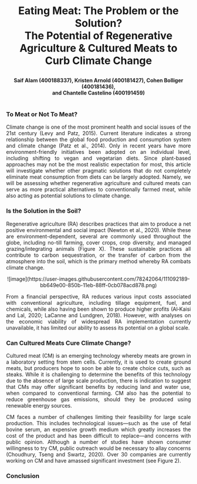 # <p align=center> Eating Meat: The Problem or the Solution? <br> The Potential of Regenerative Agriculture & Cultured Meats to Curb Climate Change </p> 
#### <p align=center> Saif Alam (400188337), Kristen Arnold (400181427), Cohen Bolliger (400181436), <br> and Chantelle Castelino (400191459)<br><br>


### To Meat or Not To Meat?
<p align=justify>Climate change is one of the most prominent health and social issues of the 21st century (Levy and Patz, 2015). Current literature indicates a strong relationship between the global food production and consumption system and climate change (Patz et al., 2014). Only in recent years have more environment-friendly initiatives been adopted on an individual level, including shifting to vegan and vegetarian diets. Since plant-based approaches may not be the most realistic expectation for most, this article will investigate whether other pragmatic solutions that do not completely eliminate meat consumption from diets can be largely adopted. Namely, we will be assessing whether regenerative agriculture and cultured meats can serve as more practical alternatives to conventionally farmed meat, while also acting as potential solutions to climate change.</p>

### Is the Solution in the Soil?
<p align=justify>Regenerative agriculture (RA) describes practices that aim to produce a net positive environmental and social impact (Newton et al., 2020). While these are environment-dependent, several are commonly used throughout the globe, including no-till farming, cover crops, crop diversity, and managed grazing/integrating animals (Figure X). These sustainable practices all contribute to carbon sequestration, or the transfer of carbon from the atmosphere into the soil, which is the primary method whereby RA combats climate change.</p>

<p align=center>![image](https://user-images.githubusercontent.com/78242064/111092189-bb649e00-850b-11eb-88ff-0cb078acd878.png)</p>

<p align=justify>From a financial perspective, RA reduces various input costs associated with conventional agriculture, including tillage equipment, fuel, and chemicals, while also having been shown to produce higher profits (Al‐Kaisi and Lal, 2020; LaCanne and Lundgren, 2018). However, with analyses on the economic viability of widespread RA implementation currently unavailable, it has limited our ability to assess its potential on a global scale. 
</p>

### Can Cultured Meats Cure Climate Change?
<p align=justify>Cultured meat (CM) is an emerging technology whereby meats are grown in a laboratory setting from stem cells. Currently, it is used to create ground meats, but producers hope to soon be able to create choice cuts, such as steaks. While it is challenging to determine the benefits of this technology due to the absence of large scale production, there is indication to suggest that CMs may offer significant benefits by reducing land and water use, when compared to conventional farming. CM also has the potential to reduce greenhouse gas emissions, should they be produced using renewable energy sources.</p>

<p align=justify>CM faces a number of challenges limiting their feasibility for large scale production. This  includes technological issues—such as the use of fetal bovine serum, an expensive growth medium which greatly increases the cost of the product and has been difficult to replace—and concerns with public opinion. Although a number of studies have shown consumer willingness to try CM, public outreach would be necessary to allay concerns (Choudhury, Tseng and Swartz, 2020). Over 30 companies are currently working on CM and have amassed significant investment (see Figure 2).</p>

### Conclusion
